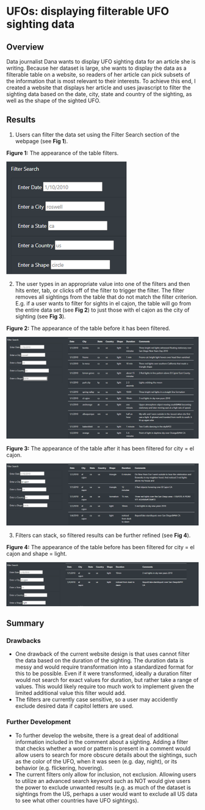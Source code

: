 # UFOs: displaying filterable UFO sighting data

## Overview
Data journalist Dana wants to display UFO sighting data for an article she is writing.  Because her dataset is large, she wants to display the data as a filterable table on a website, so readers of her article can pick subsets of the information that is most relevant to their interests.  To achieve this end, I created a website that displays her article and uses javascript to filter the sighting data based on the date, city, state and country of the sighting, as well as the shape of the sighted UFO.

## Results
1) Users can filter the data set using the Filter Search section of the webpage (see **Fig 1**).

**Figure 1:** The appearance of the table filters.

![filters](Resources/filter_search.png)

2) The user types in an appropriate value into one of the filters and then hits enter, tab, or clicks off of the filter to trigger the filter.  The filter removes all sightings from the table that do not match the filter criterion.  E.g. if a user wants to filter for sights in el cajon, the table will go from the entire data set (see **Fig 2**) to just those with el cajon as the city of sighting (see **Fig 3**).

**Figure 2:** The appearance of the table before it has been filtered.

![unfiltered-data](Resources/pre_filter.png)


**Figure 3:** The appearance of the table after it has been filtered for city = el cajon.

![el-cajon-data](Resources/post_filter.png)

3) Filters can stack, so filtered results can be further refined (see **Fig 4**).

**Figure 4:** The appearance of the table before has been filtered for city = el cajon and shape = light.

![el-cajon-light-data](Resources/post_filter_2.png)


## Summary
### Drawbacks
- One drawback of the current website design is that uses cannot filter the data based on the duration of the sighting.  The duration data is messy and would require transformation into a standardized format for this to be possible.  Even if it were transformed, ideally a duration filter would not search for exact values for duration, but rather take a range of values.  This would likely require too much work to implement given the limited additional value this filter would add.
- The filters are currently case sensitive, so a user may accidently exclude desired data if capitol letters are used. 
### Further Development
- To further develop the website, there is a great deal of additional information included in the comment about a sighting.  Adding a filter that checks whether a word or pattern is present in a comment would allow users to search for more obscure details about the sightings, such as the color of the UFO, when it was seen (e.g. day, night), or its behavior (e.g. flickering, hovering).
- The current filters only allow for inclusion, not exclusion.  Allowing users to utilize an advanced search keyword such as NOT would give users the power to exclude unwanted results (e.g. as much of the dataset is sightings from the US, perhaps a user would want to exclude all US data to see what other countries have UFO sightings).
